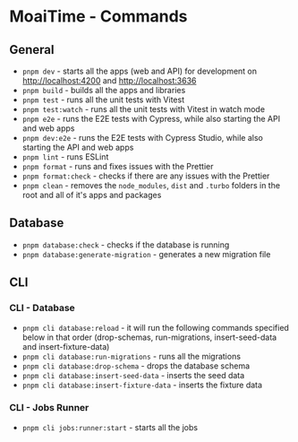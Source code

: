 # MoaiTime - Commands

## General

- `pnpm dev` - starts all the apps (web and API) for development on <http://localhost:4200> and <http://localhost:3636>
- `pnpm build` - builds all the apps and libraries
- `pnpm test` - runs all the unit tests with Vitest
- `pnpm test:watch` - runs all the unit tests with Vitest in watch mode
- `pnpm e2e` - runs the E2E tests with Cypress, while also starting the API and web apps
- `pnpm dev:e2e` - runs the E2E tests with Cypress Studio, while also starting the API and web apps
- `pnpm lint` - runs ESLint
- `pnpm format` - runs and fixes issues with the Prettier
- `pnpm format:check` - checks if there are any issues with the Prettier
- `pnpm clean` - removes the `node_modules`, `dist` and `.turbo` folders in the root and all of it's apps and packages

## Database

- `pnpm database:check` - checks if the database is running
- `pnpm database:generate-migration` - generates a new migration file

## CLI

### CLI - Database

- `pnpm cli database:reload` - it will run the following commands specified below in that order (drop-schemas, run-migrations, insert-seed-data and insert-fixture-data)
- `pnpm cli database:run-migrations` - runs all the migrations
- `pnpm cli database:drop-schema` - drops the database schema
- `pnpm cli database:insert-seed-data` - inserts the seed data
- `pnpm cli database:insert-fixture-data` - inserts the fixture data

### CLI - Jobs Runner

- `pnpm cli jobs:runner:start` - starts all the jobs
